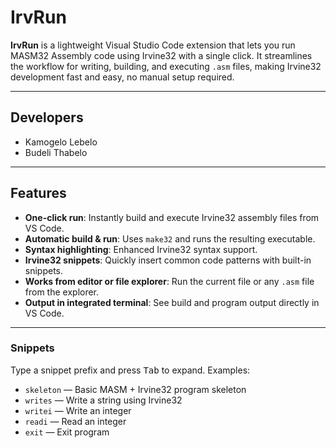 # IrvRun

**IrvRun** is a lightweight Visual Studio Code extension that lets you run MASM32 Assembly code using Irvine32 with a single click. It streamlines the workflow for writing, building, and executing `.asm` files, making Irvine32 development fast and easy, no manual setup required.

---

## Developers

- Kamogelo Lebelo
- Budeli Thabelo

---

## Features

- **One-click run**: Instantly build and execute Irvine32 assembly files from VS Code.
- **Automatic build & run**: Uses `make32` and runs the resulting executable.
- **Syntax highlighting**: Enhanced Irvine32 syntax support.
- **Irvine32 snippets**: Quickly insert common code patterns with built-in snippets.
- **Works from editor or file explorer**: Run the current file or any `.asm` file from the explorer.
- **Output in integrated terminal**: See build and program output directly in VS Code.

---

### Snippets

Type a snippet prefix and press <kbd>Tab</kbd> to expand. Examples:

- `skeleton` — Basic MASM + Irvine32 program skeleton
- `writes` — Write a string using Irvine32
- `writei` — Write an integer
- `readi` — Read an integer
- `exit` — Exit program
